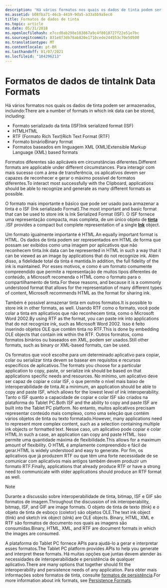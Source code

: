 ```yaml
---
description: 'Há vários formatos nos quais os dados de tinta podem ser armazenados, incluindo:'
ms.assetid: b08fba71-46cb-4419-9da5-a33a5b9a5ec0
title: Formatos de dados de tinta
ms.topic: article
ms.date: 05/31/2018
ms.openlocfilehash: e7ccd0ab298e183867a9c4f8018727f22e51e7bc
ms.sourcegitcommit: 831e8f3db78ab820e1710cede244553c70e50500
ms.translationtype: MT
ms.contentlocale: pt-BR
ms.lasthandoff: 01/07/2021
ms.locfileid: "104296213"
---
```

# <a name="ink-data-formats"></a><span data-ttu-id="9bbc6-103">Formatos de dados de tinta</span><span class="sxs-lookup"><span data-stu-id="9bbc6-103">Ink Data Formats</span></span>

<span data-ttu-id="9bbc6-104">Há vários formatos nos quais os dados de tinta podem ser armazenados, incluindo:</span><span class="sxs-lookup"><span data-stu-id="9bbc6-104">There are a number of formats in which ink data can be stored, including:</span></span>

-   <span data-ttu-id="9bbc6-105">Formato serializado da tinta (ISF)</span><span class="sxs-lookup"><span data-stu-id="9bbc6-105">Ink serialized format (ISF)</span></span>
-   <span data-ttu-id="9bbc6-106">HTML</span><span class="sxs-lookup"><span data-stu-id="9bbc6-106">HTML</span></span>
-   <span data-ttu-id="9bbc6-107">RTF (Formato Rich Text)</span><span class="sxs-lookup"><span data-stu-id="9bbc6-107">Rich Text Format (RTF)</span></span>
-   <span data-ttu-id="9bbc6-108">Formato binário</span><span class="sxs-lookup"><span data-stu-id="9bbc6-108">Binary format</span></span>
-   <span data-ttu-id="9bbc6-109">Formatos baseados em linguagem XML (XML)</span><span class="sxs-lookup"><span data-stu-id="9bbc6-109">Extensible Markup Language (XML) based formats</span></span>

<span data-ttu-id="9bbc6-110">Formatos diferentes são aplicáveis em circunstâncias diferentes.</span><span class="sxs-lookup"><span data-stu-id="9bbc6-110">Different formats are applicable under different circumstances.</span></span> <span data-ttu-id="9bbc6-111">Para interagir com mais sucesso com a área de transferência, os aplicativos devem ser capazes de reconhecer e gerar o máximo possível de formatos diferentes.</span><span class="sxs-lookup"><span data-stu-id="9bbc6-111">To interact most successfully with the Clipboard, applications should be able to recognize and generate as many different formats as possible.</span></span>

<span data-ttu-id="9bbc6-112">O formato mais importante e básico que pode ser usado para armazenar a tinta é o ISF (Ink serializado Format).</span><span class="sxs-lookup"><span data-stu-id="9bbc6-112">The most important and basic format that can be used to store ink is Ink Serialized Format (ISF).</span></span> <span data-ttu-id="9bbc6-113">O ISF fornece uma representação compacta, mas completa, de um único objeto de [**tinta**](inkdisp-class.md) .</span><span class="sxs-lookup"><span data-stu-id="9bbc6-113">ISF provides a compact but complete representation of a single [**Ink**](inkdisp-class.md) object.</span></span>

<span data-ttu-id="9bbc6-114">Um formato igualmente importante é HTML.</span><span class="sxs-lookup"><span data-stu-id="9bbc6-114">An equally important format is HTML.</span></span> <span data-ttu-id="9bbc6-115">Os dados de tinta podem ser representados em HTML de forma que possam ser exibidos como uma imagem por aplicativos que não reconhecem tinta.</span><span class="sxs-lookup"><span data-stu-id="9bbc6-115">Ink data can be represented in HTML in such a way that it can be viewed as an image by applications that do not recognize ink.</span></span> <span data-ttu-id="9bbc6-116">Além disso, a fidelidade total da tinta é mantida.</span><span class="sxs-lookup"><span data-stu-id="9bbc6-116">In addition, the full fidelity of the ink is maintained.</span></span> <span data-ttu-id="9bbc6-117">Por esses motivos, e como é um formato comumente compreendido que permite a representação de muitos tipos diferentes de conteúdo, a Microsoft recomenda o HTML como o formato para o compartilhamento de tinta.</span><span class="sxs-lookup"><span data-stu-id="9bbc6-117">For these reasons, and because it is a commonly understood format that allows for the representation of many different types of content, Microsoft recommends HTML as the format for sharing ink.</span></span>

<span data-ttu-id="9bbc6-118">Também é possível armazenar tinta em outros formatos.</span><span class="sxs-lookup"><span data-stu-id="9bbc6-118">It is possible to store ink in other formats, as well.</span></span> <span data-ttu-id="9bbc6-119">Usando RTF como o formato, você pode colar a tinta em aplicativos que não reconhecem tinta, como o Microsoft Word 2002.</span><span class="sxs-lookup"><span data-stu-id="9bbc6-119">By using RTF as the format, you can paste ink into applications that do not recognize ink, such as Microsoft Word 2002.</span></span> <span data-ttu-id="9bbc6-120">Isso é feito inserindo objetos OLE que contêm tinta no RTF.</span><span class="sxs-lookup"><span data-stu-id="9bbc6-120">This is done by embedding OLE objects that contain ink within the RTF.</span></span> <span data-ttu-id="9bbc6-121">Outros formatos, como formatos binários ou baseados em XML, podem ser usados.</span><span class="sxs-lookup"><span data-stu-id="9bbc6-121">Still other formats, such as binary or XML-based formats, can be used.</span></span>

<span data-ttu-id="9bbc6-122">Os formatos que você escolhe para um determinado aplicativo para copiar, colar ou serializar tinta devem se basear em requisitos e recursos específicos de aplicativos.</span><span class="sxs-lookup"><span data-stu-id="9bbc6-122">The formats you choose for a particular application to copy, paste, or serialize ink should be based on that applications specific needs and resources.</span></span> <span data-ttu-id="9bbc6-123">No mínimo, um aplicativo deve ser capaz de copiar e colar ISF, o que permite o nível mais baixo de interoperabilidade de tinta.</span><span class="sxs-lookup"><span data-stu-id="9bbc6-123">At a minimum, an application should be able to copy and paste ISF, which allows for the lowest level of ink interoperability.</span></span> <span data-ttu-id="9bbc6-124">Tanto o ISF quanto a capacidade de copiar e colar ISF são criados na plataforma do Tablet PC.</span><span class="sxs-lookup"><span data-stu-id="9bbc6-124">Both ISF and the ability to copy and paste ISF are built into the Tablet PC platform.</span></span> <span data-ttu-id="9bbc6-125">No entanto, muitos aplicativos precisam representar conteúdo mais complexo, como uma seleção que contém vários objetos de tinta ou texto formatado.</span><span class="sxs-lookup"><span data-stu-id="9bbc6-125">However, many applications need to represent more complex content, such as a selection containing multiple ink objects or formatted text.</span></span> <span data-ttu-id="9bbc6-126">Nesse caso, um aplicativo pode copiar e colar HTML.</span><span class="sxs-lookup"><span data-stu-id="9bbc6-126">In such a case, an application can copy and paste HTML.</span></span> <span data-ttu-id="9bbc6-127">Isso permite uma quantidade máxima de flexibilidade.</span><span class="sxs-lookup"><span data-stu-id="9bbc6-127">This allows for a maximum amount of flexibility.</span></span> <span data-ttu-id="9bbc6-128">O HTML é amplamente compreendido e fácil de gerar.</span><span class="sxs-lookup"><span data-stu-id="9bbc6-128">HTML is widely understood and easy to generate.</span></span> <span data-ttu-id="9bbc6-129">Por fim, os aplicativos que já produzem RTF ou que têm uma forte necessidade de se comunicar com aplicativos mais antigos também devem produzir um formato RTF.</span><span class="sxs-lookup"><span data-stu-id="9bbc6-129">Finally, applications that already produce RTF or have a strong need to communicate with older applications should produce an RTF format as well.</span></span>

> [!Note]  
> <span data-ttu-id="9bbc6-130">Durante a discussão sobre interoperabilidade de tinta, bitmap, ISF e GIF são formatos de imagem.</span><span class="sxs-lookup"><span data-stu-id="9bbc6-130">Throughout the discussion of ink interoperability, bitmap, ISF, and GIF are image formats.</span></span> <span data-ttu-id="9bbc6-131">O objeto de tinta de texto (tInk) e o objeto de tinta de esboço (coletor) são objetos OLE.</span><span class="sxs-lookup"><span data-stu-id="9bbc6-131">The text ink object (tInk) and sketch ink object (sInk) are OLE objects.</span></span> <span data-ttu-id="9bbc6-132">Binary, HTML, XML e RTF são formatos de documento nos quais as imagens são consumidas.</span><span class="sxs-lookup"><span data-stu-id="9bbc6-132">Binary, HTML, XML, and RTF are document formats in which the images are consumed.</span></span>

 

<span data-ttu-id="9bbc6-133">A plataforma do Tablet PC fornece APIs para ajudá-lo a gerar e interpretar esses formatos.</span><span class="sxs-lookup"><span data-stu-id="9bbc6-133">The Tablet PC platform provides APIs to help you generate and interpret these formats.</span></span> <span data-ttu-id="9bbc6-134">Há muitas opções que juntas devem atender às necessidades de interoperabilidade e persistência de qualquer aplicativo.</span><span class="sxs-lookup"><span data-stu-id="9bbc6-134">There are many options that together should fit the interoperability and persistence needs of any application.</span></span> <span data-ttu-id="9bbc6-135">Para obter mais informações sobre formatos de tinta, consulte [formatos de persistência](persistence-formats.md).</span><span class="sxs-lookup"><span data-stu-id="9bbc6-135">For more information about ink formats, see [Persistence Formats](persistence-formats.md).</span></span>

 

 



